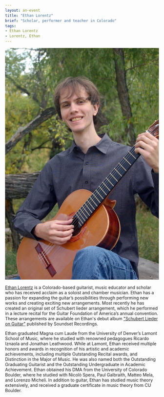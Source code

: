```yaml
---
layout: an-event
title: "Ethan Lorentz"
brief: "Scholar, performer and teacher in Colorado"
tags:
- Ethan Lorentz
- Lorentz, Ethan
---
```


![EthanLorentz](/pics/20230227-EthanLorentz.jpg)

[Ethan Lorentz](https://ethanlorentz.com/home) is a Colorado-based guitarist, music educator and scholar who has received acclaim as a soloist and chamber musician. Ethan has a passion for expanding the guitar’s possibilities through performing new works and creating exciting new arrangements. Most recently he has created an original set of Schubert lieder arrangement, which he performed in a lecture recital for the Guitar Foundation of America’s annual convention. These arrangements are available on Ethan's debut album ["Schubert Lieder on Guitar"](https://www.discogs.com/release/26992809-Schubert-Ethan-Lorentz-Schubert-Lieder-On-Guitar-) published by Soundset Recordings. 

Ethan graduated Magna cum Laude from the University of Denver’s Lamont School of Music, where he studied with renowned pedagogues Ricardo Iznaola and Jonathan Leathwood. While at Lamont, Ethan received multiple honors and awards in recognition of his artistic and academic achievements, including multiple Outstanding Recital awards, and Distinction in the Major of Music. He was also named both the Outstanding Graduating Guitarist and the Outstanding Undergraduate in Academic Achievement. Ethan obtained his DMA from the University of Colorado Boulder, where he studied with Nicolò Spera, Paul Galbraith, Matteo Mela, and Lorenzo Micheli. In addition to guitar, Ethan has studied music theory extensively, and received a graduate certificate in music theory from CU Boulder. 
